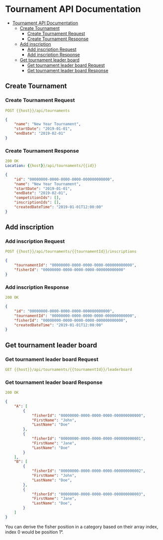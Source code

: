# Tournament API Documentation

- [Tournament API Documentation](#tournament-api-documentation)
  - [Create Tournament](#create-tournament)
    - [Create Tournament Request](#create-tournament-request)
    - [Create Tournament Response](#create-tournament-response)
  - [Add inscription](#add-inscription)
    - [Add inscription Request](#add-inscription-request)
    - [Add inscription Response](#add-inscription-response)
  - [Get tournament leader board](#get-tournament-leader-board)
    - [Get tournament leader board Request](#get-tournament-leader-board-request)
    - [Get tournament leader board Response](#get-tournament-leader-board-response)

## Create Tournament
### Create Tournament Request
```yml
POST {{host}}/api/tournaments
```

```json
{
    "name": "New Year Tournament",
    "startDate": "2019-01-01",
    "endDate": "2019-02-01"
}
```

### Create Tournament Response
```yml
200 OK
Location: {{host}}/api/tournaments/{{id}}
```

```json
{
    "id": "00000000-0000-0000-0000-000000000000",
    "name": "New Year Tournament",
    "startDate": "2019-01-01",
    "endDate": "2019-02-01",
    "competitionIds": [],
    "inscriptionIds": [],
    "createdDateTime": "2019-01-01T12:00:00"
}
```

## Add inscription

### Add inscription Request
```yml
POST {{host}}/api/tournaments/{{tournamentId}}/inscriptions
```

```json
{
    "tournamentId": "00000000-0000-0000-0000-000000000000",
    "fisherId": "00000000-0000-0000-0000-000000000000"
}
```

### Add inscription Response

```yml
200 OK
```

```json
{
    "id": "00000000-0000-0000-0000-000000000000",
    "tournamentId": "00000000-0000-0000-0000-000000000000",
    "fisherId": "00000000-0000-0000-0000-000000000000",
    "createdDateTime": "2019-01-01T12:00:00"
}
```

## Get tournament leader board
### Get tournament leader board Request
```yml
GET {{host}}/api/tournaments/{{tournamentId}}/leaderboard
```

### Get tournament leader board Response
```yml
200 OK
```

```json
{
    "A": [
        {
            "fisherId": "00000000-0000-0000-0000-000000000000",
            "FirstName": "John",
            "LastName": "Doe"
        },
        {
            "fisherId": "00000000-0000-0000-0000-000000000001",
            "FirstName": "Jane",
            "LastName": "Doe"
        }
    ],
    "B": [
        {
            "fisherId": "00000000-0000-0000-0000-000000000002",
            "FirstName": "John",
            "LastName": "Doe",
        },
        {
            "fisherId": "00000000-0000-0000-0000-000000000003",
            "FirstName": "Jane",
            "LastName": "Doe",
        }
    ]
}
```

You can derive the fisher position in a category based on their array index, index 0 would be position 1°.